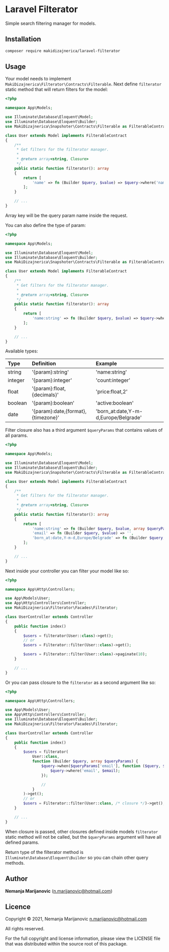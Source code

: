 # Laravel Filterator

Simple search filtering manager for models.

## Installation

```bash
composer require makidizajnerica/laravel-filterator
```

## Usage

Your model needs to implement `MakiDizajnerica\Filterator\Contracts\Filterable`. Next define `filterator` static method that will return filters for the model:

```php
<?php

namespace App\Models;

use Illuminate\Database\Eloquent\Model;
use Illuminate\Database\Eloquent\Builder;
use MakiDizajnerica\Snapshoter\Contracts\Filterable as FilterableContract;

class User extends Model implements FilterableContract
{
    /**
     * Get filters for the filterator manager.
     *
     * @return array<string, Closure>
     */
    public static function filterator(): array
    {
        return [
            'name' => fn (Builder $query, $value) => $query->where('name', 'LIKE', "%{$value}%"),
        ];
    }

    // ...
}
```

Array key will be the query param name inside the request.

You can also define the type of param:

```php
<?php

namespace App\Models;

use Illuminate\Database\Eloquent\Model;
use Illuminate\Database\Eloquent\Builder;
use MakiDizajnerica\Snapshoter\Contracts\Filterable as FilterableContract;

class User extends Model implements FilterableContract
{
    /**
     * Get filters for the filterator manager.
     *
     * @return array<string, Closure>
     */
    public static function filterator(): array
    {
        return [
            'name:string' => fn (Builder $query, $value) => $query->where('name', 'LIKE', "%{$value}%"),
        ];
    }

    // ...
}
```

Available types:

| Type    | Definition                         | Example                              |
|:------- |:---------------------------------- |:------------------------------------ |
| string  | '{param}:string'                   | 'name:string'                        |
| integer | '{param}:integer'                  | 'count:integer'                      |
| float   | '{param}:float,{decimals}'         | 'price:float,2'                      |
| boolean | '{param}:boolean'                  | 'active:boolean'                     |
| date    | '{param}:date,{format},{timezone}' | 'born_at:date,Y-m-d,Europe/Belgrade' |

Filter closure also has a third argument `$queryParams` that contains values of all params.

```php
<?php

namespace App\Models;

use Illuminate\Database\Eloquent\Model;
use Illuminate\Database\Eloquent\Builder;
use MakiDizajnerica\Snapshoter\Contracts\Filterable as FilterableContract;

class User extends Model implements FilterableContract
{
    /**
     * Get filters for the filterator manager.
     *
     * @return array<string, Closure>
     */
    public static function filterator(): array
    {
        return [
            'name:string' => fn (Builder $query, $value, array $queryParams) => $query->where('name', 'LIKE', "%{$value}%"),
            'email' => fn (Builder $query, $value) => '',
            'born_at:date,Y-m-d,Europe/Belgrade' => fn (Builder $query, $value) => '',
        ];
    }

    // ...
}
```

Next inside your controller you can filter your model like so:

```php
<?php

namespace App\Http\Controllers;

use App\Models\User;
use App\Http\Controllers\Controller;
use MakiDizajnerica\Filterator\Facades\Filterator;

class UserController extends Controller
{
    public function index()
    {
        $users = filterator(User::class)->get();
        // or
        $users = Filterator::filter(User::class)->get();

        $users = Filterator::filter(User::class)->paginate(10);
    }

    // ...
}
```

Or you can pass closure to the `filterator` as a second argument like so:

```php
<?php

namespace App\Http\Controllers;

use App\Models\User;
use App\Http\Controllers\Controller;
use Illuminate\Database\Eloquent\Builder;
use MakiDizajnerica\Filterator\Facades\Filterator;

class UserController extends Controller
{
    public function index()
    {
        $users = filterator(
            User::class,
            function (Builder $query, array $queryParams) {
                $query->when($queryParams['email'], function ($query, $email) {
                    $query->where('email', $email);
                });

                //
            }
        )->get();
        // or
        $users = Filterator::filter(User::class, /* closure */)->get();
    }

    // ...
}
```

When closure is passed, other closures defined inside models `filterator` static method will not be called, but the `$queryParams` argument will have all defined params.

Return type of the filterator method is `Illuminate\Database\Eloquent\Builder` so you can chain other query methods.

## Author

**Nemanja Marijanovic** (<n.marijanovic@hotmail.com>) 

## Licence

Copyright © 2021, Nemanja Marijanovic <n.marijanovic@hotmail.com>

All rights reserved.

For the full copyright and license information, please view the LICENSE 
file that was distributed within the source root of this package.